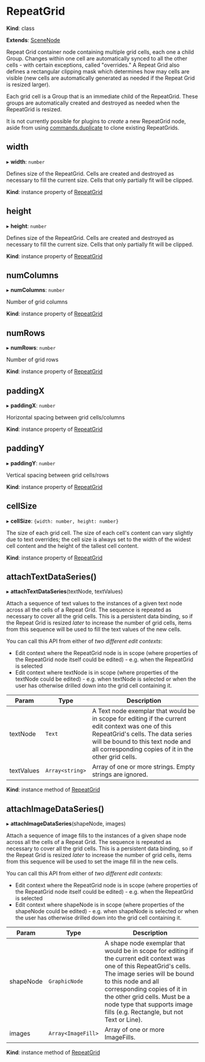 # RepeatGrid

**Kind**: class

**Extends**: [SceneNode](/develop/reference/SceneNode)

Repeat Grid container node containing multiple grid cells, each one a child Group. Changes within one cell are automatically synced
to all the other cells - with certain exceptions, called "overrides." A Repeat Grid also defines a rectangular clipping mask which
determines how may cells are visible (new cells are automatically generated as needed if the Repeat Grid is resized larger).

Each grid cell is a Group that is an immediate child of the RepeatGrid. These groups are automatically created and destroyed as
needed when the RepeatGrid is resized.

It is not currently possible for plugins to _create_ a new RepeatGrid node, aside from using [commands.duplicate](/develop/reference/commands/#duplicate)
to clone existing RepeatGrids.

## width

▸ **width**: `number`

Defines size of the RepeatGrid. Cells are created and destroyed as necessary to fill the current size. Cells that only partially fit will be clipped.

**Kind**: instance property of [RepeatGrid](#repeatgrid)

## height

▸ **height**: `number`

Defines size of the RepeatGrid. Cells are created and destroyed as necessary to fill the current size. Cells that only partially fit will be clipped.

**Kind**: instance property of [RepeatGrid](#repeatgrid)

## numColumns

▸ **numColumns**: `number`

Number of grid columns

**Kind**: instance property of [RepeatGrid](#repeatgrid)

## numRows

▸ **numRows**: `number`

Number of grid rows

**Kind**: instance property of [RepeatGrid](#repeatgrid)

## paddingX

▸ **paddingX**: `number`

Horizontal spacing between grid cells/columns

**Kind**: instance property of [RepeatGrid](#repeatgrid)

## paddingY

▸ **paddingY**: `number`

Vertical spacing between grid cells/rows

**Kind**: instance property of [RepeatGrid](#repeatgrid)

## cellSize

▸ **cellSize**: `{width: number, height: number}`

The size of each grid cell. The size of each cell's content can vary slightly due to text overrides; the cell size is always set to the width of the widest cell content and the height of the tallest cell content.

**Kind**: instance property of [RepeatGrid](#repeatgrid)

## attachTextDataSeries()

▸ **attachTextDataSeries**(textNode, textValues)

Attach a sequence of text values to the instances of a given text node across all the cells of a Repeat Grid. The sequence is
repeated as necessary to cover all the grid cells. This is a persistent data binding, so if the Repeat Grid is resized _later_
to increase the number of grid cells, items from this sequence will be used to fill the text values of the new cells.

You can call this API from either of _two different edit contexts_:

- Edit context where the RepeatGrid node is in scope (where properties of the RepeatGrid node itself could be edited) - e.g.
  when the RepeatGrid is selected
- Edit context where textNode is in scope (where properties of the textNode could be edited) - e.g. when textNode is selected
  or when the user has otherwise drilled down into the grid cell containing it.

| Param      | Type            | Description                                                                                                                                                                                                                         |
| ---------- | ----------------| ----------------------------------------------------------------------------------------------------------------------------------------------------------------------------------------------------------------------------------- |
| textNode   | `Text`          | A Text node exemplar that would be in scope for editing if the current edit context was one of this RepeatGrid's cells. The data series will be bound to this text node and all corresponding copies of it in the other grid cells. |
| textValues | `Array<string>` | Array of one or more strings. Empty strings are ignored.                                                                                                                                                                            |

**Kind**: instance method of [RepeatGrid](#repeatgrid)

## attachImageDataSeries()

▸ **attachImageDataSeries**(shapeNode, images)

Attach a sequence of image fills to the instances of a given shape node across all the cells of a Repeat Grid. The sequence is
repeated as necessary to cover all the grid cells. This is a persistent data binding, so if the Repeat Grid is resized _later_
to increase the number of grid cells, items from this sequence will be used to set the image fill in the new cells.

You can call this API from either of _two different edit contexts_:

- Edit context where the RepeatGrid node is in scope (where properties of the RepeatGrid node itself could be edited) - e.g.
  when the RepeatGrid is selected
- Edit context where shapeNode is in scope (where properties of the shapeNode could be edited) - e.g. when shapeNode is selected
  or when the user has otherwise drilled down into the grid cell containing it.

| Param     | Type               | Description                                                                                                                                                                                                                                                                                                            |
| --------- | -------------------| ---------------------------------------------------------------------------------------------------------------------------------------------------------------------------------------------------------------------------------------------------------------------------------------------------------------------- |
| shapeNode | `GraphicNode`      | A shape node exemplar that would be in scope for editing if the current edit context was one of this RepeatGrid's cells. The image series will be bound to this node and all corresponding copies of it in the other grid cells. Must be a node type that supports image fills (e.g. Rectangle, but not Text or Line). |
| images    | `Array<ImageFill>` | Array of one or more ImageFills.                                                                                                                                                                                                                                                                                       |

**Kind**: instance method of [RepeatGrid](#repeatgrid)